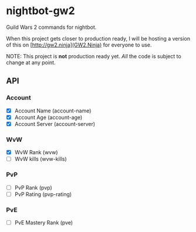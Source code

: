 # nightbot-gw2
Guild Wars 2 commands for nightbot.

When this project gets closer to production ready, I will be hosting a version of this on [http://gw2.ninja](GW2.Ninja) for everyone to use.

NOTE: This project is **not** production ready yet. *All* the code is subject to change at any point. 

## API

### Account

- [x] Account Name (account-name)
- [x] Account Age (account-age)
- [x] Account Server (account-server)

### WvW
- [x] WvW Rank (wvw)
- [ ] WvW kills (wvw-kills)

### PvP
- [ ] PvP Rank (pvp)
- [ ] PvP Rating (pvp-rating)

### PvE
- [ ] PvE Mastery Rank (pve)